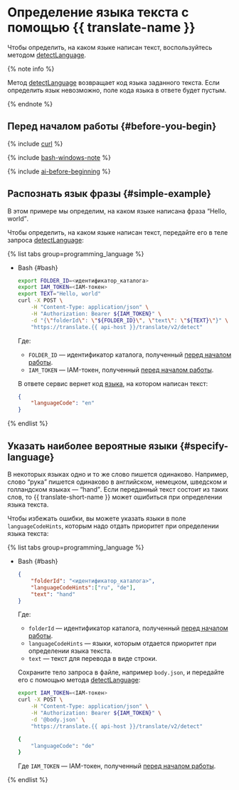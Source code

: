 # Определение языка текста с помощью {{ translate-name }}

Чтобы определить, на каком языке написан текст, воспользуйтесь методом [detectLanguage](../api-ref/Translation/detectLanguage).

{% note info %}

Метод [detectLanguage](../api-ref/Translation/detectLanguage) возвращает код языка заданного текста. Если определить язык невозможно, поле кода языка в ответе будет пустым.

{% endnote %}

## Перед началом работы {#before-you-begin}

{% include [curl](../../_includes/curl.md) %}

{% include [bash-windows-note](../../_includes/translate/bash-windows-note.md) %}

{% include [ai-before-beginning](../../_includes/translate/ai-before-beginning.md) %}

## Распознать язык фразы {#simple-example}

В этом примере мы определим, на каком языке написана фраза <q>Hello, world</q>.

Чтобы определить, на каком языке написан текст, передайте его в теле запроса [detectLanguage](../api-ref/Translation/detectLanguage):

{% list tabs group=programming_language %}

- Bash {#bash}

    ```bash
    export FOLDER_ID=<идентификатор_каталога>
    export IAM_TOKEN=<IAM-токен>
    export TEXT="Hello, world"
    curl -X POST \
        -H "Content-Type: application/json" \
        -H "Authorization: Bearer ${IAM_TOKEN}" \
        -d "{\"folderId\": \"${FOLDER_ID}\", \"text\": \"${TEXT}\"}" \
        "https://translate.{{ api-host }}/translate/v2/detect"
    ```

    Где:

    * `FOLDER_ID` — идентификатор каталога, полученный [перед началом работы](#before-begin).
    * `IAM_TOKEN` — IAM-токен, полученный [перед началом работы](#before-begin).

    В ответе сервис вернет код [языка](../concepts/supported-languages.md), на котором написан текст:

    ```json
    {
        "languageCode": "en"
    }
    ```

{% endlist %}

## Указать наиболее вероятные языки {#specify-language}

В некоторых языках одно и то же слово пишется одинаково. Например, слово <q>рука</q> пишется одинаково в английском, немецком, шведском и голландском языках — <q>hand</q>. Если переданный текст состоит из таких слов, то {{ translate-short-name }} может ошибиться при определении языка текста.

Чтобы избежать ошибки, вы можете указать языки в поле `languageCodeHints`, которым надо отдать приоритет при определении языка текста:

{% list tabs group=programming_language %}

- Bash {#bash}

    ```json
    {
        "folderId": "<идентификатор_каталога>",
        "languageCodeHints":["ru", "de"],
        "text": "hand"
    }
    ```

    Где:

    * `folderId` — идентификатор каталога, полученный [перед началом работы](#before-begin).
    * `languageCodeHints` — языки, которым отдается приоритет при определении языка текста.
    * `text` — текст для перевода в виде строки.

    Сохраните тело запроса в файле, например `body.json`, и передайте его с помощью метода [detectLanguage](../api-ref/Translation/detectLanguage):

    ```bash
    export IAM_TOKEN=<IAM-токен>
    curl -X POST \
        -H "Content-Type: application/json" \
        -H "Authorization: Bearer ${IAM_TOKEN}" \
        -d '@body.json' \
        "https://translate.{{ api-host }}/translate/v2/detect"

    {
        "languageCode": "de"
    }
    ```

    Где `IAM_TOKEN` — IAM-токен, полученный [перед началом работы](#before-begin).

{% endlist %}